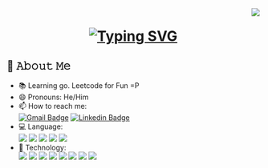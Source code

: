 <img align="right" src="https://visitor-badge.laobi.icu/badge?page_id=wongzc.wongzc">

<h1 align="center">
<a href="https://git.io/typing-svg">
 <img src="https://readme-typing-svg.herokuapp.com?font=Inter&size=28&duration=4000&pause=1000&color=1DF7A5&width=435&lines=Hello+There!!+;This+is+Zhao+Cai+%E2%9C%8C%EF%B8%8F;Nice+to+meet+you%F0%9F%98%81" alt="Typing SVG" />
</a>
</h1>

## 📖 𝙰𝚋𝚘𝚞𝚝 𝙼𝚎

- 📚 Learning go. Leetcode for Fun =P
- 😄 Pronouns: He/Him
- 📫 How to reach me: <br> [![Gmail Badge](https://img.shields.io/badge/-wzclalala@gmail.com-c14438?style=flat-square&logo=Gmail&logoColor=white&link=mailto:wzclalala@gmail.com)](wzclalala@gmail.com) [![Linkedin Badge](https://img.shields.io/badge/-ZhaoCai-blue?style=flat-square&logo=Linkedin&logoColor=white&link=https://www.linkedin.com/in/zhao-cai-wong/)](https://www.linkedin.com/in/zhao-cai-wong/)
- 💻 Language: <br> <img src="https://img.shields.io/badge/Python-FFD43B?style=for-the-badge&logo=python&logoColor=blue"
                    /> <img src="https://img.shields.io/badge/JavaScript-323330?style=for-the-badge&logo=javascript&logoColor=F7DF1E" 
                           /> <img src="https://img.shields.io/badge/typescript-%23007ACC.svg?style=for-the-badge&logo=typescript&logoColor=white" 
                               /> <img src="https://img.shields.io/badge/-GraphQL-E10098?style=for-the-badge&logo=graphql&logoColor=white"
                                   /> <img src="https://img.shields.io/badge/Go-00ADD8?style=for-the-badge&logo=go&logoColor=white"/>
- 🚀 Technology: <br><img src="https://img.shields.io/badge/PyTorch-EE4C2C?style=for-the-badge&logo=pytorch&logoColor=white" 
                     /> <img src="https://img.shields.io/badge/TensorFlow-FF6F00?style=for-the-badge&logo=tensorflow&logoColor=white" 
                         /> <img src="https://img.shields.io/badge/Amazon_AWS-FF9900?style=for-the-badge&logo=amazonaws&logoColor=white" 
                             /> <img src="https://img.shields.io/badge/MySQL-005C84?style=for-the-badge&logo=mysql&logoColor=white" 
                                 /> <img src="https://img.shields.io/badge/Selenium-43B02A?style=for-the-badge&logo=Selenium&logoColor=white"
                                     /> <img src="https://img.shields.io/badge/Jira-0052CC?style=for-the-badge&logo=Jira&logoColor=white" 
                                         /> <img src="https://img.shields.io/badge/Django-092E20?style=for-the-badge&logo=django&logoColor=green" 
                                             /> <img src="https://img.shields.io/badge/react-%2320232a.svg?style=for-the-badge&logo=react&logoColor=%2361DAFB" 
                                                /> 
